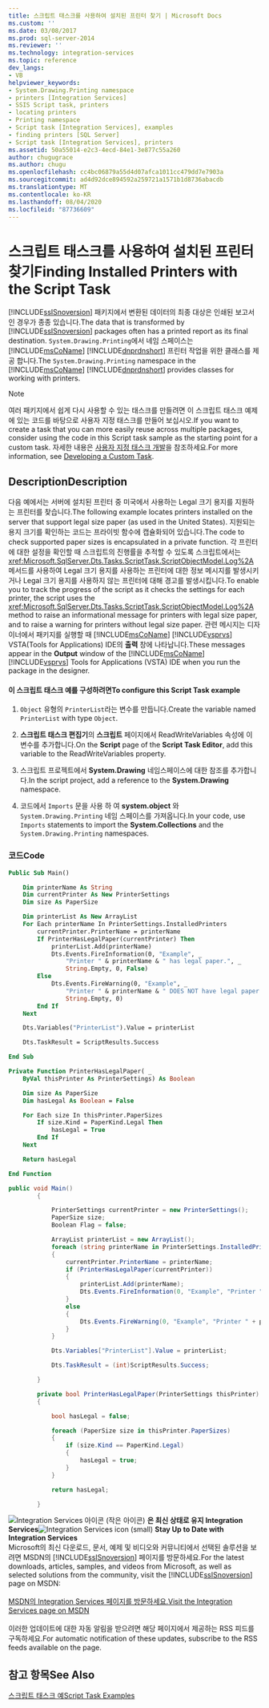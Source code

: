 ```yaml
---
title: 스크립트 태스크를 사용하여 설치된 프린터 찾기 | Microsoft Docs
ms.custom: ''
ms.date: 03/08/2017
ms.prod: sql-server-2014
ms.reviewer: ''
ms.technology: integration-services
ms.topic: reference
dev_langs:
- VB
helpviewer_keywords:
- System.Drawing.Printing namespace
- printers [Integration Services]
- SSIS Script task, printers
- locating printers
- Printing namespace
- Script task [Integration Services], examples
- finding printers [SQL Server]
- Script task [Integration Services], printers
ms.assetid: 50a55014-e2c3-4ecd-84e1-3e877c55a260
author: chugugrace
ms.author: chugu
ms.openlocfilehash: cc4bc06879a55d4d07afca1011cc479dd7e7903a
ms.sourcegitcommit: ad4d92dce894592a259721a1571b1d8736abacdb
ms.translationtype: MT
ms.contentlocale: ko-KR
ms.lasthandoff: 08/04/2020
ms.locfileid: "87736609"
---
```

# <a name="finding-installed-printers-with-the-script-task"></a><span data-ttu-id="10765-102">스크립트 태스크를 사용하여 설치된 프린터 찾기</span><span class="sxs-lookup"><span data-stu-id="10765-102">Finding Installed Printers with the Script Task</span></span>
  <span data-ttu-id="10765-103">[!INCLUDE[ssISnoversion](../../includes/ssisnoversion-md.md)] 패키지에서 변환된 데이터의 최종 대상은 인쇄된 보고서인 경우가 종종 있습니다.</span><span class="sxs-lookup"><span data-stu-id="10765-103">The data that is transformed by [!INCLUDE[ssISnoversion](../../includes/ssisnoversion-md.md)] packages often has a printed report as its final destination.</span></span> <span data-ttu-id="10765-104">`System.Drawing.Printing`에서 네임 스페이스는 [!INCLUDE[msCoName](../../includes/msconame-md.md)] [!INCLUDE[dnprdnshort](../../includes/dnprdnshort-md.md)] 프린터 작업을 위한 클래스를 제공 합니다.</span><span class="sxs-lookup"><span data-stu-id="10765-104">The `System.Drawing.Printing` namespace in the [!INCLUDE[msCoName](../../includes/msconame-md.md)] [!INCLUDE[dnprdnshort](../../includes/dnprdnshort-md.md)] provides classes for working with printers.</span></span>

> [!NOTE]
>  <span data-ttu-id="10765-105">여러 패키지에서 쉽게 다시 사용할 수 있는 태스크를 만들려면 이 스크립트 태스크 예제에 있는 코드를 바탕으로 사용자 지정 태스크를 만들어 보십시오.</span><span class="sxs-lookup"><span data-stu-id="10765-105">If you want to create a task that you can more easily reuse across multiple packages, consider using the code in this Script task sample as the starting point for a custom task.</span></span> <span data-ttu-id="10765-106">자세한 내용은 [사용자 지정 태스크 개발](../extending-packages-custom-objects/task/developing-a-custom-task.md)을 참조하세요.</span><span class="sxs-lookup"><span data-stu-id="10765-106">For more information, see [Developing a Custom Task](../extending-packages-custom-objects/task/developing-a-custom-task.md).</span></span>

## <a name="description"></a><span data-ttu-id="10765-107">Description</span><span class="sxs-lookup"><span data-stu-id="10765-107">Description</span></span>
 <span data-ttu-id="10765-108">다음 예에서는 서버에 설치된 프린터 중 미국에서 사용하는 Legal 크기 용지를 지원하는 프린터를 찾습니다.</span><span class="sxs-lookup"><span data-stu-id="10765-108">The following example locates printers installed on the server that support legal size paper (as used in the United States).</span></span> <span data-ttu-id="10765-109">지원되는 용지 크기를 확인하는 코드는 프라이빗 함수에 캡슐화되어 있습니다.</span><span class="sxs-lookup"><span data-stu-id="10765-109">The code to check supported paper sizes is encapsulated in a private function.</span></span> <span data-ttu-id="10765-110">각 프린터에 대한 설정을 확인할 때 스크립트의 진행률을 추적할 수 있도록 스크립트에서는 <xref:Microsoft.SqlServer.Dts.Tasks.ScriptTask.ScriptObjectModel.Log%2A> 메서드를 사용하여 Legal 크기 용지를 사용하는 프린터에 대한 정보 메시지를 발생시키거나 Legal 크기 용지를 사용하지 않는 프린터에 대해 경고를 발생시킵니다.</span><span class="sxs-lookup"><span data-stu-id="10765-110">To enable you to track the progress of the script as it checks the settings for each printer, the script uses the <xref:Microsoft.SqlServer.Dts.Tasks.ScriptTask.ScriptObjectModel.Log%2A> method to raise an informational message for printers with legal size paper, and to raise a warning for printers without legal size paper.</span></span> <span data-ttu-id="10765-111">관련 메시지는 디자이너에서 패키지를 실행할 때 [!INCLUDE[msCoName](../../includes/msconame-md.md)] [!INCLUDE[vsprvs](../../includes/vsprvs-md.md)] VSTA(Tools for Applications) IDE의 **출력** 창에 나타납니다.</span><span class="sxs-lookup"><span data-stu-id="10765-111">These messages appear in the **Output** window of the [!INCLUDE[msCoName](../../includes/msconame-md.md)] [!INCLUDE[vsprvs](../../includes/vsprvs-md.md)] Tools for Applications (VSTA) IDE when you run the package in the designer.</span></span>

#### <a name="to-configure-this-script-task-example"></a><span data-ttu-id="10765-112">이 스크립트 태스크 예를 구성하려면</span><span class="sxs-lookup"><span data-stu-id="10765-112">To configure this Script Task example</span></span>

1.  <span data-ttu-id="10765-113">`Object` 유형의 `PrinterList`라는 변수를 만듭니다.</span><span class="sxs-lookup"><span data-stu-id="10765-113">Create the variable named `PrinterList` with type `Object`.</span></span>

2.  <span data-ttu-id="10765-114">**스크립트 태스크 편집기**의 **스크립트** 페이지에서 ReadWriteVariables 속성에 이 변수를 추가합니다.</span><span class="sxs-lookup"><span data-stu-id="10765-114">On the **Script** page of the **Script Task Editor**, add this variable to the ReadWriteVariables property.</span></span>

3.  <span data-ttu-id="10765-115">스크립트 프로젝트에서 **System.Drawing** 네임스페이스에 대한 참조를 추가합니다.</span><span class="sxs-lookup"><span data-stu-id="10765-115">In the script project, add a reference to the **System.Drawing** namespace.</span></span>

4.  <span data-ttu-id="10765-116">코드에서 `Imports` 문을 사용 하 여 **system.object** 와 `System.Drawing.Printing` 네임 스페이스를 가져옵니다.</span><span class="sxs-lookup"><span data-stu-id="10765-116">In your code, use `Imports` statements to import the **System.Collections** and the `System.Drawing.Printing` namespaces.</span></span>

### <a name="code"></a><span data-ttu-id="10765-117">코드</span><span class="sxs-lookup"><span data-stu-id="10765-117">Code</span></span>

```vb
Public Sub Main()

    Dim printerName As String
    Dim currentPrinter As New PrinterSettings
    Dim size As PaperSize

    Dim printerList As New ArrayList
    For Each printerName In PrinterSettings.InstalledPrinters
        currentPrinter.PrinterName = printerName
        If PrinterHasLegalPaper(currentPrinter) Then
            printerList.Add(printerName)
            Dts.Events.FireInformation(0, "Example", _
                "Printer " & printerName & " has legal paper.", _
                String.Empty, 0, False)
        Else
            Dts.Events.FireWarning(0, "Example", _
                "Printer " & printerName & " DOES NOT have legal paper.", _
                String.Empty, 0)
        End If
    Next

    Dts.Variables("PrinterList").Value = printerList

    Dts.TaskResult = ScriptResults.Success

End Sub

Private Function PrinterHasLegalPaper( _
    ByVal thisPrinter As PrinterSettings) As Boolean

    Dim size As PaperSize
    Dim hasLegal As Boolean = False

    For Each size In thisPrinter.PaperSizes
        If size.Kind = PaperKind.Legal Then
            hasLegal = True
        End If
    Next

    Return hasLegal

End Function
```

```csharp
public void Main()
        {

            PrinterSettings currentPrinter = new PrinterSettings();
            PaperSize size;
            Boolean Flag = false;

            ArrayList printerList = new ArrayList();
            foreach (string printerName in PrinterSettings.InstalledPrinters)
            {
                currentPrinter.PrinterName = printerName;
                if (PrinterHasLegalPaper(currentPrinter))
                {
                    printerList.Add(printerName);
                    Dts.Events.FireInformation(0, "Example", "Printer " + printerName + " has legal paper.", String.Empty, 0, ref Flag);
                }
                else
                {
                    Dts.Events.FireWarning(0, "Example", "Printer " + printerName + " DOES NOT have legal paper.", String.Empty, 0);
                }
            }

            Dts.Variables["PrinterList"].Value = printerList;

            Dts.TaskResult = (int)ScriptResults.Success;

        }

        private bool PrinterHasLegalPaper(PrinterSettings thisPrinter)
        {

            bool hasLegal = false;

            foreach (PaperSize size in thisPrinter.PaperSizes)
            {
                if (size.Kind == PaperKind.Legal)
                {
                    hasLegal = true;
                }
            }

            return hasLegal;

        }
```

<span data-ttu-id="10765-118">![Integration Services 아이콘 (작은 아이콘)](../media/dts-16.gif "Integration Services 아이콘(작은 아이콘)")  **은 최신 상태로 유지 Integration Services**</span><span class="sxs-lookup"><span data-stu-id="10765-118">![Integration Services icon (small)](../media/dts-16.gif "Integration Services icon (small)")  **Stay Up to Date with Integration Services**</span></span><br /> <span data-ttu-id="10765-119">Microsoft의 최신 다운로드, 문서, 예제 및 비디오와 커뮤니티에서 선택된 솔루션을 보려면 MSDN의 [!INCLUDE[ssISnoversion](../../includes/ssisnoversion-md.md)] 페이지를 방문하세요.</span><span class="sxs-lookup"><span data-stu-id="10765-119">For the latest downloads, articles, samples, and videos from Microsoft, as well as selected solutions from the community, visit the [!INCLUDE[ssISnoversion](../../includes/ssisnoversion-md.md)] page on MSDN:</span></span><br /><br /> [<span data-ttu-id="10765-120">MSDN의 Integration Services 페이지를 방문하세요.</span><span class="sxs-lookup"><span data-stu-id="10765-120">Visit the Integration Services page on MSDN</span></span>](https://go.microsoft.com/fwlink/?LinkId=136655)<br /><br /> <span data-ttu-id="10765-121">이러한 업데이트에 대한 자동 알림을 받으려면 해당 페이지에서 제공하는 RSS 피드를 구독하세요.</span><span class="sxs-lookup"><span data-stu-id="10765-121">For automatic notification of these updates, subscribe to the RSS feeds available on the page.</span></span>

## <a name="see-also"></a><span data-ttu-id="10765-122">참고 항목</span><span class="sxs-lookup"><span data-stu-id="10765-122">See Also</span></span>
 [<span data-ttu-id="10765-123">스크립트 태스크 예</span><span class="sxs-lookup"><span data-stu-id="10765-123">Script Task Examples</span></span>](../extending-packages-scripting-task-examples/script-task-examples.md)


